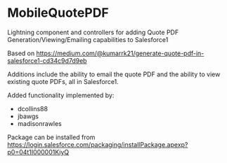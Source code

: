 # MobileQuotePDF
Lightning component and controllers for adding Quote PDF Generation/Viewing/Emailing capabilities to Salesforce1

Based on https://medium.com/@kumarrk21/generate-quote-pdf-in-salesforce1-cd34c9d7d9eb

Additions include the ability to email the quote PDF and the ability to view existing quote PDFs, all in Salesforce1.

Added functionality implemented by:

- dcollins88
- jbawgs
- madisonrawles


Package can be installed from https://login.salesforce.com/packaging/installPackage.apexp?p0=04t1I000001KiyQ
